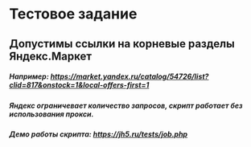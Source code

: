 # Тестовое задание
## Допустимы ссылки на корневые разделы Яндекс.Маркет
##### Например: https://market.yandex.ru/catalog/54726/list?clid=817&onstock=1&local-offers-first=1
##### Яндекс ограничевает количество запросов, скрипт работает без использования прокси. 
##### Демо работы скрипта: https://jh5.ru/tests/job.php

